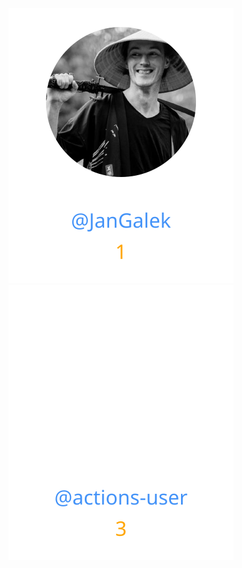 
<div>
<span>
  <a href="https://github.com/JanGalek"><img src="https://raw.githubusercontent.com/gouef/github-repo-usages/refs/heads/contributors-svg/.github/contributors/JanGalek.svg" alt="JanGalek" /></a>
</span>
<span>
  <a href="https://github.com/actions-user"><img src="https://raw.githubusercontent.com/gouef/github-repo-usages/refs/heads/contributors-svg/.github/contributors/actions-user.svg" alt="actions-user" /></a>
</span>
</div>

